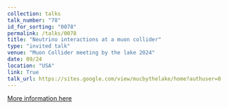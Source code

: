 ```yaml
---
collection: talks
talk_number: "78"
id_for_sorting: "0078"
permalink: /talks/0078
title: "Neutrino interactions at a muon collider" 
type: "invited talk"
venue: "Muon Collider meeting by the lake 2024"
date: 09/24
location: "USA"
link: True 
talk_url: https://sites.google.com/view/mucbythelake/home?authuser=0 
---
```


[More information here](https://sites.google.com/view/mucbythelake/home?authuser=0)
